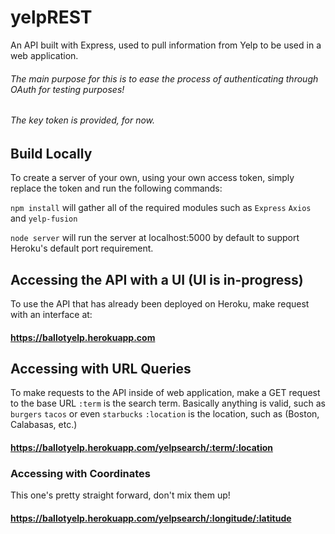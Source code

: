 # yelpREST
An API built with Express, used to pull information from Yelp to be used in a web application.

###### The main purpose for this is to ease the process of authenticating through OAuth for testing purposes!

###### The key token is provided, for now.

## Build Locally
To create a server of your own, using your own access token, simply replace the token and run the following commands:

`npm install` will gather all of the required modules such as `Express` `Axios` and `yelp-fusion`

`node server` will run the server at localhost:5000 by default to support Heroku's default port requirement.

## Accessing the API with a UI (UI is in-progress)
To use the API that has already been deployed on Heroku, make request with an interface at: 

#### https://ballotyelp.herokuapp.com
  
## Accessing with URL Queries
To make requests to the API inside of web application, make a GET request to the base URL
`:term` is the search term. Basically anything is valid, such as `burgers` `tacos` or even `starbucks`
`:location` is the location, such as (Boston, Calabasas, etc.)

#### https://ballotyelp.herokuapp.com/yelpsearch/:term/:location

### Accessing with Coordinates

This one's pretty straight forward, don't mix them up!
#### https://ballotyelp.herokuapp.com/yelpsearch/:longitude/:latitude